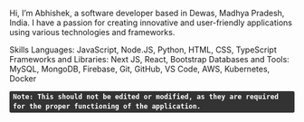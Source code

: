 Hi, I’m Abhishek, a software developer based in Dewas, Madhya Pradesh, India. I have a passion for creating innovative and user-friendly applications using various technologies and frameworks.

Skills
Languages: JavaScript, Node.JS, Python, HTML, CSS, TypeScript
Frameworks and Libraries: Next JS, React, Bootstrap
Databases and Tools: MySQL, MongoDB, Firebase, Git, GitHub, VS Code, AWS, Kubernetes, Docker

<kbd>Note: This should not be edited or modified, as they are required for the proper functioning of the application.</kbd>

<style>
  kbd {
    display: inline-block;
    padding: 2px 6px;
    font-size: 12px;
    font-weight: 700;
    line-height: 1.4;
    color: #fff;
    background-color: #333;
    border-radius: 3px;
    box-shadow: inset 0 -1px 0 rgba(0, 0, 0, 0.25), 0 1px 0 rgba(255, 255, 255, 0.1);
  }
</style>
